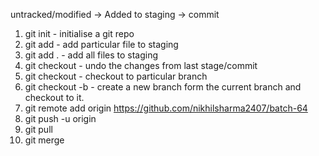 untracked/modified -> Added to staging -> commit

1. git init - initialise a git repo
2. git add <filename> - add particular file to staging
3. git add . - add all files to staging
4. git checkout <filename> - undo the changes from last stage/commit
5. git checkout <branch-name> - checkout to particular branch
6. git checkout -b <branch-name> - create a new branch form the current branch and checkout to it.
7. git remote add origin https://github.com/nikhilsharma2407/batch-64
8. git push -u origin <branch-name>
9. git pull
10. git merge <branch-name>

